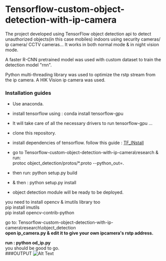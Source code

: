 # Tensorflow-custom-object-detection-with-ip-camera

The project developed using TensorFlow object detection api to detect unauthorized objects(in this case mobiles) indoors using security cameras/ ip camera/ CCTV cameras... It works in both normal mode & in night vision mode.

A faster R-CNN pretrained model was used with custom dataset to train the detection model "rnn".

Python multi-threading library was used to optimize the rstp stream from the ip camera. A HIK Vision ip camera was used.

### Installation guides

* Use anaconda.<br>
* install tensorflow using : conda install tensorflow-gpu<br>
* It will take care of all the necessary drivers to run tensorflow-gpu ... <br>
* clone this repository. <br>
* install dependencies of tensorflow. follow this guide : <a href='https://github.com/AKNiloy/Tensorflow-custom-object-detection-with-ip-camera/blob/master/research/object_detection/g3doc/installation.md'>TF_INstall </a> <br>

* go to Tensorflow-custom-object-detection-with-ip-camera\research & run: <br>
protoc object_detection/protos/*.proto --python_out=. <br>
* then run: python setup.py build <br>
* & then : python setup.py install <br>
* object detection module will be ready to be deployed.

you need to install opencv & imutils library too <br>
pip install imutils <br>
pip install opencv-contrib-python <br>

go to: Tensorflow-custom-object-detection-with-ip-camera\research\object_detection <br>
**open ip_camera.py & edit it to give your own ipcamera's rstp address.**

**run : python od_ip.py** <br>
you should be good to go. <br>
###OUTPUT
![Alt Text](https://media.giphy.com/media/el7mDLdCjF5e7ZhioK/giphy.gif)



